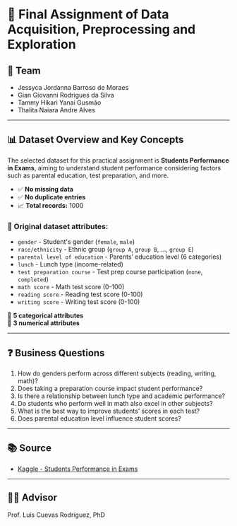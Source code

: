# 📘 Final Assignment of Data Acquisition, Preprocessing and Exploration

## 👥 Team 

- Jessyca Jordanna Barroso de Moraes 
- Gian Giovanni Rodrigues da Silva  
- Tammy Hikari Yanai Gusmão  
- Thalita Naiara Andre Alves  

---

## 📊 Dataset Overview and Key Concepts

The selected dataset for this practical assignment is **Students Performance in Exams**, aiming to understand student performance considering factors such as parental education, test preparation, and more.

- ✅ **No missing data**
- ✅ **No duplicate entries**
- 📈 **Total records:** 1000

### 🧾 Original dataset attributes:

- `gender` - Student's gender (`female`, `male`)
- `race/ethnicity` - Ethnic group (`group A`, `group B`, ..., `group E`)
- `parental level of education` - Parents’ education level (6 categories)
- `lunch` - Lunch type (income-related)
- `test preparation course` - Test prep course participation (`none`, `completed`)
- `math score` - Math test score (0-100)
- `reading score` - Reading test score (0-100)
- `writing score` - Writing test score (0-100)

🔹 **5 categorical attributes**  
🔹 **3 numerical attributes**

---

## ❓ Business Questions

1. How do genders perform across different subjects (reading, writing, math)?
2. Does taking a preparation course impact student performance?
3. Is there a relationship between lunch type and academic performance?
4. Do students who perform well in math also excel in other subjects?
5. What is the best way to improve students’ scores in each test?
6. Does parental education level influence student scores?

---

## 📚 Source

- [Kaggle - Students Performance in Exams](https://www.kaggle.com/datasets/spscientist/students-performance-in-exams)

---

## 👨‍🏫 Advisor

Prof. Luis Cuevas Rodríguez, PhD
